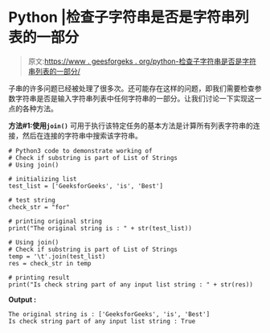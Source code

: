 # Python |检查子字符串是否是字符串列表的一部分

> 原文:[https://www . geesforgeks . org/python-检查子字符串是否是字符串列表的一部分/](https://www.geeksforgeeks.org/python-check-if-substring-is-part-of-list-of-strings/)

子串的许多问题已经被处理了很多次。还可能存在这样的问题，即我们需要检查参数字符串是否是输入字符串列表中任何字符串的一部分。让我们讨论一下实现这一点的各种方法。

**方法#1:使用`join()`**
可用于执行该特定任务的基本方法是计算所有列表字符串的连接，然后在连接的字符串中搜索该字符串。

```
# Python3 code to demonstrate working of
# Check if substring is part of List of Strings
# Using join()

# initializing list  
test_list = ['GeeksforGeeks', 'is', 'Best']

# test string 
check_str = "for"

# printing original string 
print("The original string is : " + str(test_list))

# Using join()
# Check if substring is part of List of Strings
temp = '\t'.join(test_list)
res = check_str in temp

# printing result 
print("Is check string part of any input list string : " + str(res))
```

**Output :**

```
The original string is : ['GeeksforGeeks', 'is', 'Best']
Is check string part of any input list string : True

```